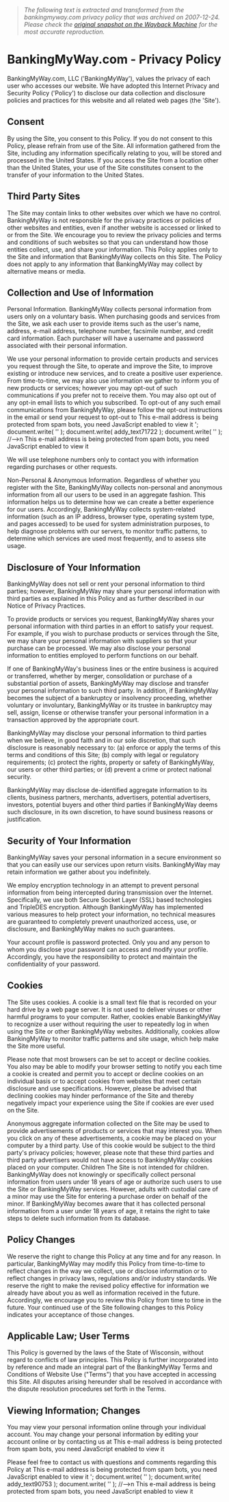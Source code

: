 > *The following text is extracted and transformed from the bankingmyway.com privacy policy that was archived on 2007-12-24. Please check the [original snapshot on the Wayback Machine](https://web.archive.org/web/20071224165651id_/http%3A//www.bankingmyway.com/%3Foption%3Dcom_content%26task%3Dview%26id%3D26%26Itemid%3D56) for the most accurate reproduction.*

# BankingMyWay.com - Privacy Policy

BankingMyWay.com, LLC ('BankingMyWay'), values the privacy of each user who accesses our website. We have adopted this Internet Privacy and Security Policy ('Policy') to disclose our data collection and disclosure policies and practices for this website and all related web pages (the 'Site').

## Consent

By using the Site, you consent to this Policy. If you do not consent to this Policy, please refrain from use of the Site. All information gathered from the Site, including any information specifically relating to you, will be stored and processed in the United States. If you access the Site from a location other than the United States, your use of the Site constitutes consent to the transfer of your information to the United States.

## Third Party Sites

The Site may contain links to other websites over which we have no control. BankingMyWay is not responsible for the privacy practices or policies of other websites and entities, even if another website is accessed or linked to or from the Site. We encourage you to review the privacy policies and terms and conditions of such websites so that you can understand how those entities collect, use, and share your information. This Policy applies only to the Site and information that BankingMyWay collects on this Site. The Policy does not apply to any information that BankingMyWay may collect by alternative means or media.

## Collection and Use of Information

Personal Information. BankingMyWay collects personal information from users only on a voluntary basis. When purchasing goods and services from the Site, we ask each user to provide items such as the user's name, address, e-mail address, telephone number, facsimile number, and credit card information. Each purchaser will have a username and password associated with their personal information.

We use your personal information to provide certain products and services you request through the Site, to operate and improve the Site, to improve existing or introduce new services, and to create a positive user experience. From time-to-time, we may also use information we gather to inform you of new products or services; however you may opt-out of such communications if you prefer not to receive them. You may also opt out of any opt-in email lists to which you subscribed. To opt-out of any such email communications from BankingMyWay, please follow the opt-out instructions in the email or send your request to opt-out to This e-mail address is being protected from spam bots, you need JavaScript enabled to view it '; document.write( '' ); document.write( addy_text71722 ); document.write( '' ); //-->n This e-mail address is being protected from spam bots, you need JavaScript enabled to view it 

We will use telephone numbers only to contact you with information regarding purchases or other requests.

Non-Personal & Anonymous Information. Regardless of whether you register with the Site, BankingMyWay collects non-personal and anonymous information from all our users to be used in an aggregate fashion. This information helps us to determine how we can create a better experience for our users. Accordingly, BankingMyWay collects system-related information (such as an IP address, browser type, operating system type, and pages accessed) to be used for system administration purposes, to help diagnose problems with our servers, to monitor traffic patterns, to determine which services are used most frequently, and to assess site usage.

## Disclosure of Your Information

BankingMyWay does not sell or rent your personal information to third parties; however, BankingMyWay may share your personal information with third parties as explained in this Policy and as further described in our Notice of Privacy Practices.

To provide products or services you request, BankingMyWay shares your personal information with third parties in an effort to satisfy your request. For example, if you wish to purchase products or services through the Site, we may share your personal information with suppliers so that your purchase can be processed. We may also disclose your personal information to entities employed to perform functions on our behalf.

If one of BankingMyWay's business lines or the entire business is acquired or transferred, whether by merger, consolidation or purchase of a substantial portion of assets, BankingMyWay may disclose and transfer your personal information to such third party. In addition, if BankingMyWay becomes the subject of a bankruptcy or insolvency proceeding, whether voluntary or involuntary, BankingMyWay or its trustee in bankruptcy may sell, assign, license or otherwise transfer your personal information in a transaction approved by the appropriate court.

BankingMyWay may disclose your personal information to third parties when we believe, in good faith and in our sole discretion, that such disclosure is reasonably necessary to: (a) enforce or apply the terms of this terms and conditions of this Site; (b) comply with legal or regulatory requirements; (c) protect the rights, property or safety of BankingMyWay, our users or other third parties; or (d) prevent a crime or protect national security.

BankingMyWay may disclose de-identified aggregate information to its clients, business partners, merchants, advertisers, potential advertisers, investors, potential buyers and other third parties if BankingMyWay deems such disclosure, in its own discretion, to have sound business reasons or justification.

## Security of Your Information

BankingMyWay saves your personal information in a secure environment so that you can easily use our services upon return visits. BankingMyWay may retain information we gather about you indefinitely.

We employ encryption technology in an attempt to prevent personal information from being intercepted during transmission over the Internet. Specifically, we use both Secure Socket Layer (SSL) based technologies and TripleDES encryption. Although BankingMyWay has implemented various measures to help protect your information, no technical measures are guaranteed to completely prevent unauthorized access, use, or disclosure, and BankingMyWay makes no such guarantees.

Your account profile is password protected. Only you and any person to whom you disclose your password can access and modify your profile. Accordingly, you have the responsibility to protect and maintain the confidentiality of your password.

## Cookies 

The Site uses cookies. A cookie is a small text file that is recorded on your hard drive by a web page server. It is not used to deliver viruses or other harmful programs to your computer. Rather, cookies enable BankingMyWay to recognize a user without requiring the user to repeatedly log in when using the Site or other BankingMyWay websites. Additionally, cookies allow BankingMyWay to monitor traffic patterns and site usage, which help make the Site more useful.

Please note that most browsers can be set to accept or decline cookies. You also may be able to modify your browser setting to notify you each time a cookie is created and permit you to accept or decline cookies on an individual basis or to accept cookies from websites that meet certain disclosure and use specifications. However, please be advised that declining cookies may hinder performance of the Site and thereby negatively impact your experience using the Site if cookies are ever used on the Site.

Anonymous aggregate information collected on the Site may be used to provide advertisements of products or services that may interest you. When you click on any of these advertisements, a cookie may be placed on your computer by a third party. Use of this cookie would be subject to the third party's privacy policies; however, please note that these third parties and third party advertisers would not have access to BankingMyWay cookies placed on your computer. Children The Site is not intended for children. BankingMyWay does not knowingly or specifically collect personal information from users under 18 years of age or authorize such users to use the Site or BankingMyWay services. However, adults with custodial care of a minor may use the Site for entering a purchase order on behalf of the minor. If BankingMyWay becomes aware that it has collected personal information from a user under 18 years of age, it retains the right to take steps to delete such information from its database.

## Policy Changes

We reserve the right to change this Policy at any time and for any reason. In particular, BankingMyWay may modify this Policy from time-to-time to reflect changes in the way we collect, use or disclose information or to reflect changes in privacy laws, regulations and/or industry standards. We reserve the right to make the revised policy effective for information we already have about you as well as information received in the future. Accordingly, we encourage you to review this Policy from time to time in the future. Your continued use of the Site following changes to this Policy indicates your acceptance of those changes.

## Applicable Law; User Terms

This Policy is governed by the laws of the State of Wisconsin, without regard to conflicts of law principles. This Policy is further incorporated into by reference and made an integral part of the BankingMyWay Terms and Conditions of Website Use ("Terms") that you have accepted in accessing this Site. All disputes arising hereunder shall be resolved in accordance with the dispute resolution procedures set forth in the Terms.

## Viewing Information; Changes

You may view your personal information online through your individual account. You may change your personal information by editing your account online or by contacting us at This e-mail address is being protected from spam bots, you need JavaScript enabled to view it 

Please feel free to contact us with questions and comments regarding this Policy at This e-mail address is being protected from spam bots, you need JavaScript enabled to view it '; document.write( '' ); document.write( addy_text90753 ); document.write( '' ); //-->n This e-mail address is being protected from spam bots, you need JavaScript enabled to view it 
